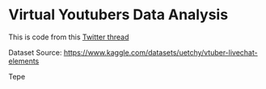 # Virtual Youtubers Data Analysis

This is code from this [Twitter thread](https://twitter.com/shandytepe/status/1585567017884876800?s=46&t=jJnJTY8uJjyk4Z8QheDnQA)

Dataset Source: https://www.kaggle.com/datasets/uetchy/vtuber-livechat-elements

Tepe
